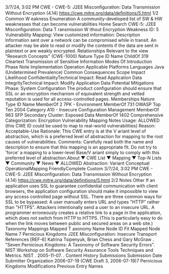 3/7/24, 3:02 PM CWE - CWE-5: J2EE Misconﬁguration: Data Transmission Without Encryption (4.14)
https://cwe.mitre.org/data/deﬁnitions/5.html 1/2
Common W eakness Enumeration
A community-developed list of SW & HW weaknesses that can become
vulnerabilities
Home Search
CWE-5: J2EE Misconfiguration: Data T ransmission W ithout Encryption
Weakness ID: 5
Vulnerability Mapping: 
View customized information:
 Description
Information sent over a network can be compromised while in transit. An attacker may be able to read or modify the contents if the
data are sent in plaintext or are weakly encrypted.
 Relationships
 Relevant to the view "Research Concepts" (CWE-1000)
Nature Type ID Name
ChildOf 319 Cleartext Transmission of Sensitive Information
 Modes Of Introduction
Phase Note
Implementation
Operation
 Applicable Platforms
Languages
Java (Undetermined Prevalence)
 Common Consequences
Scope Impact Likelihood
ConfidentialityTechnical Impact: Read Application Data
IntegrityTechnical Impact: Modify Application Data
 Potential Mitigations
Phase: System Configuration
The product configuration should ensure that SSL or an encryption mechanism of equivalent strength and vetted reputation is
used for all access-controlled pages.
 Memberships
Nature Type ID Name
MemberOf 2 7PK - Environment
MemberOf 731 OWASP Top Ten 2004 Category A10 - Insecure Configuration Management
MemberOf 963 SFP Secondary Cluster: Exposed Data
MemberOf 1402 Comprehensive Categorization: Encryption
 Vulnerability Mapping Notes
Usage: ALLOWED (this CWE ID could be used to map to real-world vulnerabilities)
Reason: Acceptable-Use
Rationale:
This CWE entry is at the V ariant level of abstraction, which is a preferred level of abstraction for mapping to the root causes of
vulnerabilities.
Comments:
Carefully read both the name and description to ensure that this mapping is an appropriate fit. Do not try to 'force' a mapping to a
lower-level Base/V ariant simply to comply with this preferred level of abstraction.About ▼ CWE List ▼ Mapping ▼ Top-N Lists ▼ Community ▼ News ▼
ALLOWED
Abstraction: Variant
Conceptual OperationalMapping
FriendlyComplete Custom
3/7/24, 3:02 PM CWE - CWE-5: J2EE Misconﬁguration: Data Transmission Without Encryption (4.14)
https://cwe.mitre.org/data/deﬁnitions/5.html 2/2
 Notes
Other
If an application uses SSL to guarantee confidential communication with client browsers, the application configuration should make it
impossible to view any access controlled page without SSL. There are three common ways for SSL to be bypassed:
A user manually enters URL and types "HTTP" rather than "HTTPS".
Attackers intentionally send a user to an insecure URL.
A programmer erroneously creates a relative link to a page in the application, which does not switch from HTTP to HTTPS.
(This is particularly easy to do when the link moves between public and secured areas on a web site.)
 Taxonomy Mappings
Mapped T axonomy Name Node ID Fit Mapped Node Name
7 Pernicious Kingdoms J2EE Misconfiguration: Insecure Transport
 References
[REF-6] Katrina Tsipenyuk, Brian Chess and Gary McGraw . "Seven Pernicious Kingdoms: A Taxonomy of Software Security
Errors". NIST Workshop on Software Security Assurance Tools Techniques and Metrics. NIST . 2005-11-07.
.
 Content History
 Submissions
Submission Date Submitter Organization
2006-07-19
(CWE Draft 3, 2006-07-19)7 Pernicious Kingdoms
 Modifications
 Previous Entry Names
